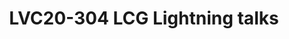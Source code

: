 ---
categories:
- lvc20
description: A set of short, quick talks about the myriad set of things LCG Team has
  been upto.
image: /assets/images/featured-images/lvc20/LVC20-304.png
session_id: LVC20-304
session_room: Linux/Android
session_slot:
  end_time: 2020-09-24 16:40
  start_time: 2020-09-24 16:15
session_speakers:
- speaker_bio: Sumit leads a motivated team of kernel engineers who work on everything
    kernel - and sometimes non-kernel too - within LCG.
  speaker_company: Linaro Limited
  speaker_image: http://avatars.sched.co/1/b8/1747164/avatar.jpg.320x320px.jpg?84a
  speaker_name: Sumit Semwal
  speaker_position: LCG Kernel Team Lead
  speaker_role: attendee, speaker
- speaker_bio: AOSP devboard and Kernel developer
  speaker_company: Linaro
  speaker_image: http://avatars.sched.co/3/30/517344/avatar.jpg.320x320px.jpg?0f6
  speaker_name: John Stultz
  speaker_position: Linaro Consumer Group - AOSP devboards and Kernel developer
  speaker_role: attendee, speaker
session_track: Android
tag: session
tags: Android
title: LVC20-304 LCG Lightning talks
---